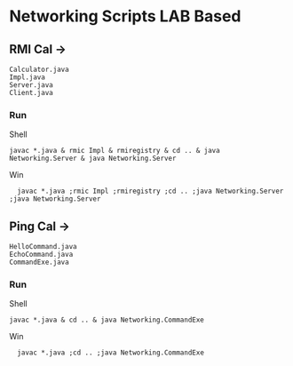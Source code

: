 # Networking Scripts LAB Based

## RMI Cal ->
  ```
  Calculator.java
  Impl.java
  Server.java
  Client.java
  ```
### Run
Shell
  ```
  javac *.java & rmic Impl & rmiregistry & cd .. & java Networking.Server & java Networking.Server
  ```
Win
```
  javac *.java ;rmic Impl ;rmiregistry ;cd .. ;java Networking.Server ;java Networking.Server
  ```

  
## Ping Cal ->
  ```
  HelloCommand.java
  EchoCommand.java
  CommandExe.java
  ```
### Run
Shell
  ```
  javac *.java & cd .. & java Networking.CommandExe 
  ```
Win
```
  javac *.java ;cd .. ;java Networking.CommandExe 
  ```
